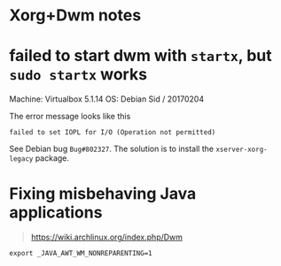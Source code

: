 Xorg+Dwm notes
===

# failed to start dwm with `startx`, but `sudo startx` works

Machine: Virtualbox 5.1.14
OS: Debian Sid / 20170204

The error message looks like this
```
failed to set IOPL for I/O (Operation not permitted)
```

See Debian bug `Bug#802327`. The solution is to install the
`xserver-xorg-legacy` package.

# Fixing misbehaving Java applications

> https://wiki.archlinux.org/index.php/Dwm

```
export _JAVA_AWT_WM_NONREPARENTING=1
```
